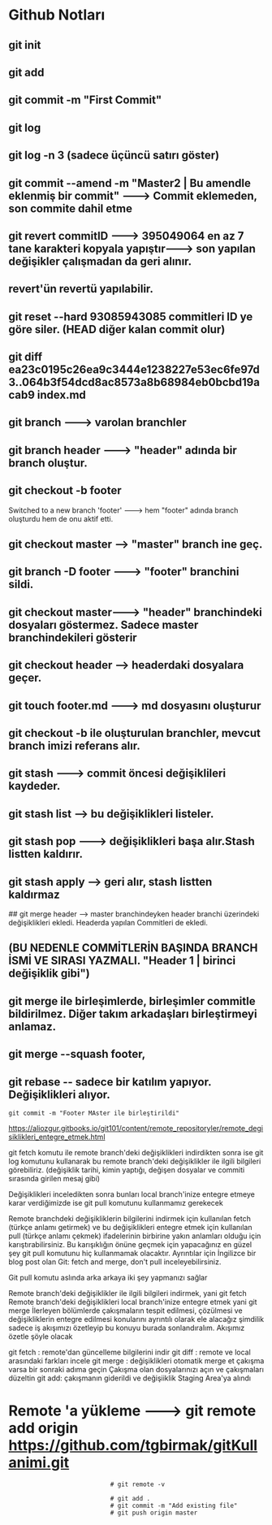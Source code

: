 
# Github Notları

## git init
## git add
## git commit -m "First Commit"
## git log
## git log -n 3 (sadece üçüncü satırı göster) 
## git commit --amend -m "Master2 | Bu amendle eklenmiş bir commit" ---> Commit eklemeden, son commite dahil etme
## git revert commitID ---> 395049064 en az 7 tane karakteri kopyala yapıştır---> son yapılan değişikler çalışmadan da geri alınır. 
## revert'ün revertü yapılabilir.
## git reset --hard 93085943085 commitleri ID ye göre siler. (HEAD diğer kalan commit olur)

## git diff ea23c0195c26ea9c3444e1238227e53ec6fe97d3..064b3f54dcd8ac8573a8b68984eb0bcbd19acab9 index.md

## git branch ---> varolan branchler
## git branch header ---> "header" adında bir branch oluştur.

## git checkout -b footer
Switched to a new branch 'footer' ---> hem "footer" adında branch oluşturdu hem de onu aktif etti.

## git checkout master --> "master" branch ine geç.
## git branch -D footer ---> "footer" branchini sildi.
## git checkout master---> "header" branchindeki dosyaları göstermez. Sadece master branchindekileri gösterir
## git checkout header --> headerdaki dosyalara geçer.

## git touch footer.md ---> md dosyasını oluşturur
## git checkout -b ile oluşturulan branchler, mevcut branch imizi referans alır.
## git stash ---> commit öncesi değişiklileri kaydeder.
## git stash list --> bu değişiklikleri listeler.
## git stash pop ---> değişiklikleri başa alır.Stash listten kaldırır.
## git stash apply --> geri alır, stash listten kaldırmaz
## git merge header  --> master branchindeyken header branchi üzerindeki değişiklikleri ekledi. Headerda yapılan Commitleri de ekledi.

## (BU NEDENLE COMMİTLERİN BAŞINDA BRANCH İSMİ VE SIRASI YAZMALI. "Header 1 | birinci değişiklik gibi")

## git merge ile birleşimlerde, birleşimler commitle bildirilmez. Diğer takım arkadaşları birleştirmeyi anlamaz.

## git merge --squash footer,
## git rebase -- sadece bir katılım yapıyor. Değişiklikleri alıyor.
    git commit -m "Footer MAster ile birleştirildi"
https://aliozgur.gitbooks.io/git101/content/remote_repositoryler/remote_degisiklikleri_entegre_etmek.html


git fetch komutu ile remote branch'deki değişiklikleri indirdikten sonra ise git log komutunu kullanarak bu remote branch'deki değişiklikler ile ilgili bilgileri görebiliriz. (değişiklik tarihi, kimin yaptığı, değişen dosyalar ve commiti sırasında girilen mesaj gibi)

Değişiklikleri inceledikten sonra bunları local branch'inize entegre etmeye karar verdiğimizde ise git pull komutunu kullanmamız gerekecek

Remote branchdeki değişikliklerin bilgilerini indirmek için kullanılan fetch (türkçe anlamı getirmek) ve bu değişiklikleri entegre etmek için kullanılan pull (türkçe anlamı çekmek) ifadelerinin birbirine yakın anlamları olduğu için karıştırabilirsiniz. Bu karışıklığın önüne geçmek için yapacağınız en güzel şey git pull komutunu hiç kullanmamak olacaktır. Ayrıntılar için İngilizce bir blog post olan Git: fetch and merge, don't pull inceleyebilirsiniz.

Git pull komutu aslında arka arkaya iki şey yapmanızı sağlar

Remote branch'deki değişiklikler ile ilgili bilgileri indirmek, yani git fetch
Remote branch'deki değişiklikleri local branch'inize entegre etmek yani git merge
İlerleyen bölümlerde çakışmaların tespit edilmesi, çözülmesi ve değişikliklerin entegre edilmesi konularını ayrıntılı olarak ele alacağız şimdilik sadece iş akışımızı özetleyip bu konuyu burada sonlandıralım. Akışımız özetle şöyle olacak

git fetch : remote'dan güncelleme bilgilerini indir
git diff : remote ve local arasındaki farkları incele
git merge : değişiklikleri otomatik merge et çakışma varsa bir sonraki adıma geçin
Çakışma olan dosyalarınızı açın ve çakışmaları düzeltin
git add: çakışmanın giderildi ve değişiiklik Staging Area'ya alındı

# Remote 'a yükleme ---> git remote add origin https://github.com/tgbirmak/gitKullanimi.git

                                # git remote -v
                                
                                # git add .
                                # git commit -m "Add existing file"
                                # git push origin master
